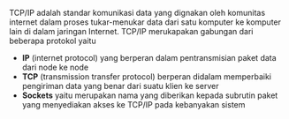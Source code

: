 TCP/IP adalah standar komunikasi data yang dignakan oleh komunitas internet dalam proses tukar-menukar data dari satu komputer ke komputer lain di dalam jaringan Internet. TCP/IP merukapakan gabungan dari beberapa protokol yaitu

+ **IP** (internet protocol) yang berperan dalam pentransmisian paket data dari node ke node
+ **TCP** (transmission transfer protocol) berperan didalam memperbaiki pengiriman data yang benar dari suatu klien ke server
+ **Sockets** yaitu merupakan nama yang diberikan kepada subrutin paket yang menyediakan akses ke TCP/IP pada kebanyakan sistem